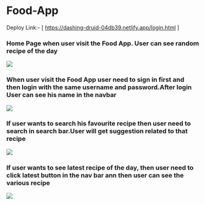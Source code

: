 # Food-App
Deploy Link:- [ https://dashing-druid-04db39.netlify.app/login.html ]

<h3>Home Page when user visit the Food App. User can see random recipe of the day</h3>
<img src="https://user-images.githubusercontent.com/97518972/165972823-703a0d95-4904-48d1-b604-0477726aa0e4.png"/>

<h3>When user visit the Food App user need to sign in first and then login with the same username and password.After login User can see his name in the navbar</h3>
<img src="https://user-images.githubusercontent.com/97518972/165972999-52e7fbd7-1676-4266-bc43-8f46f8d6684e.png"/>

<h3>If user wants to search his favourite recipe then user need to search in search bar.User will get suggestion related to that recipe</h3>
<img src="https://user-images.githubusercontent.com/97518972/165973494-a88a895a-0613-4ecb-86a6-e62f3e0595fe.png"/>

<h3>If user wants to see latest recipe of the day, then  user need to click latest button in the nav bar  ann then user can see the various recipe</h3>
<img src="https://user-images.githubusercontent.com/95076519/165965340-7bcea5ad-c4ad-4cc0-b922-acae5c3de137.png"/>
<!-- ![Screenshot (158)](https://user-images.githubusercontent.com/97518972/165972823-703a0d95-4904-48d1-b604-0477726aa0e4.png)
![Screenshot (160)](https://user-images.githubusercontent.com/97518972/165972999-52e7fbd7-1676-4266-bc43-8f46f8d6684e.png) -->
<!-- ![Screenshot (162)](https://user-images.githubusercontent.com/97518972/165973147-00049a0b-7fd8-476a-a6ed-7cf83d79bea3.png)
![Screenshot (159)](https://user-images.githubusercontent.com/97518972/165973188-91196289-d46f-4737-91a9-3c65425a57bf.png) -->
<!-- ![Screenshot (162)](https://user-images.githubusercontent.com/97518972/165973494-a88a895a-0613-4ecb-86a6-e62f3e0595fe.png) -->
